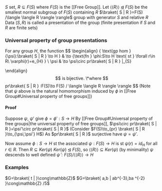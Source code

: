 $S$ set, $R\subseteq F(S)$ where $F(S)$ is the [[Free Group]]. 
Let $\langle \langle R \rangle \rangle \unlhd F(S)$ be the smallest normal subgroup of $F(S)$ containing $R$ 
$\braket{ S | R }=F(S) /\langle \langle R \rangle \rangle$ group with generator $S$ and relative $R$ 
Data $(S,R)$ is called a presentation of the group (finite presentation if $S$ and $R$ are finite sets)

### Universal property of group presentations
For any group $H$, the function
$$
\begin{align}
\{ \text{gp hom }{\psi}:\braket{ S | R } \to H \} & \to \{\text{fn } \phi:S\to H \text{ st } \forall r\in R\ \varphi(r)=e_{H} \} \\
\psi & \to \psi\circ pr\braket{ S | R } |_{S}

\end{align}
$$
is bijective. 
\*where 
$$
pr\braket{ S | R } :F(S)\to F(S) / \langle \langle R \rangle  \rangle 
$$
(Note that $\psi$ above is the natural homomorphism induced by $\phi$ in [[Free Group#Universal property of free groups]])

#### Proof
Suppose $\psi$, $\psi'$ give $\phi=\phi':S\to H$
By [[Free Group#Universal property of free groups|the universal property of free groups]],
$\psi\circ pr\braket{ S | R }=\psi'\circ pr\braket{ S | R }$
(Consider $F(S)\to_{pr} \braket{ S | R }\to_{\psi,\psi'} H$)
As $pr\braket{ S | R }$ surjective have $\psi=\psi'$.

Now assume $\phi:S\to H$ st the associated $\psi:F(S)\to H$ is st
$\psi(r)=id_{H}$ for all $r\in R$. Then $R\subseteq Ker(\psi)$
$Ker(\psi)\unlhd F(S)$, so $\langle \langle R \rangle \rangle\subseteq Ker(\psi)$ (by minimality)
$\psi$ descends to well defined $\bar\psi:F(S) / \langle \langle R \rangle \rangle\to H$

### Examples
$G=\braket{ t |  }\cong\mathbb{Z}$
$G=\braket{ a,b | ab^{-3},ba ^{-2} }\cong\mathbb{Z} /5$
